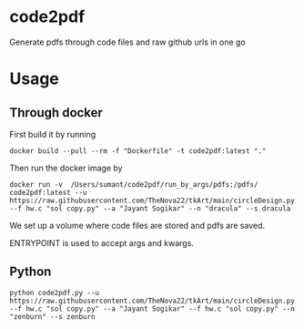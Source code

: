 # code2pdf

Generate pdfs through code files and raw github urls in one go

# Usage
## Through docker
First build it by running
```
docker build --pull --rm -f "Dockerfile" -t code2pdf:latest "." 
```

Then run the docker image by
```
docker run -v  /Users/sumant/code2pdf/run_by_args/pdfs:/pdfs/ code2pdf:latest --u https://raw.githubusercontent.com/TheNova22/tkArt/main/circleDesign.py --f hw.c "sol copy.py" --a "Jayant Sogikar" --n "dracula" --s dracula
```

We set up a volume where code files are stored and pdfs are saved.

ENTRYPOINT is used to accept args and kwargs.

## Python

```
python code2pdf.py --u https://raw.githubusercontent.com/TheNova22/tkArt/main/circleDesign.py --f hw.c "sol copy.py" --a "Jayant Sogikar" --f hw.c "sol copy.py" --n "zenburn" --s zenburn
```
